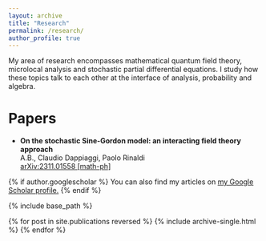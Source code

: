 ```yaml
---
layout: archive
title: "Research"
permalink: /research/
author_profile: true
---
```


My area of research encompasses mathematical quantum field theory, microlocal analysis and stochastic partial differential equations. I study how these topics talk to each other at the interface of analysis, probability and algebra.

# Papers
* **On the stochastic Sine-Gordon model: an interacting field theory approach** <br>
  A.B., Claudio Dappiaggi, Paolo Rinaldi  <br>
   	[arXiv:2311.01558 [math-ph]](https://arxiv.org/pdf/2311.01558.pdf)
  

{% if author.googlescholar %}
  You can also find my articles on <u><a href="{{author.googlescholar}}">my Google Scholar profile</a>.</u>
{% endif %}

{% include base_path %}

{% for post in site.publications reversed %}
  {% include archive-single.html %}
{% endfor %}
